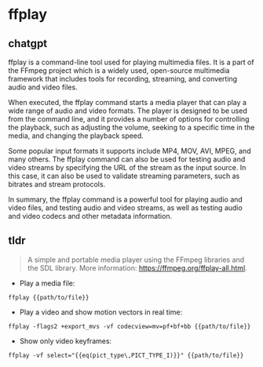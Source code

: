 # ffplay 
## chatgpt 
ffplay is a command-line tool used for playing multimedia files. It is a part of the FFmpeg project which is a widely used, open-source multimedia framework that includes tools for recording, streaming, and converting audio and video files. 

When executed, the ffplay command starts a media player that can play a wide range of audio and video formats. The player is designed to be used from the command line, and it provides a number of options for controlling the playback, such as adjusting the volume, seeking to a specific time in the media, and changing the playback speed. 

Some popular input formats it supports include MP4, MOV, AVI, MPEG, and many others. The ffplay command can also be used for testing audio and video streams by specifying the URL of the stream as the input source. In this case, it can also be used to validate streaming parameters, such as bitrates and stream protocols.

In summary, the ffplay command is a powerful tool for playing audio and video files, and testing audio and video streams, as well as testing audio and video codecs and other metadata information. 

## tldr 
 
> A simple and portable media player using the FFmpeg libraries and the SDL library.
> More information: <https://ffmpeg.org/ffplay-all.html>.

- Play a media file:

`ffplay {{path/to/file}}`

- Play a video and show motion vectors in real time:

`ffplay -flags2 +export_mvs -vf codecview=mv=pf+bf+bb {{path/to/file}}`

- Show only video keyframes:

`ffplay -vf select="{{eq(pict_type\,PICT_TYPE_I)}}" {{path/to/file}}`
